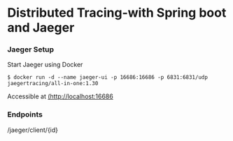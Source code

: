 # Distributed Tracing-with Spring boot and Jaeger

### Jaeger Setup
Start Jaeger using Docker 
```shell
$ docker run -d --name jaeger-ui -p 16686:16686 -p 6831:6831/udp jaegertracing/all-in-one:1.30
```
Accessible at [(http://localhost:16686](http://localhost:16686)

### Endpoints
/jaeger/client/{id} 

